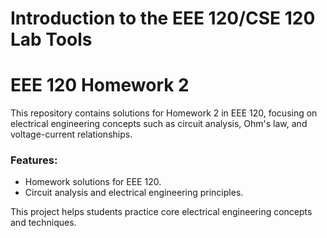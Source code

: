 # Introduction to the EEE 120/CSE 120 Lab Tools

# EEE 120 Homework 2

This repository contains solutions for Homework 2 in EEE 120, focusing on electrical engineering concepts such as circuit analysis, Ohm's law, and voltage-current relationships.

### Features:
- Homework solutions for EEE 120.
- Circuit analysis and electrical engineering principles.

This project helps students practice core electrical engineering concepts and techniques.

